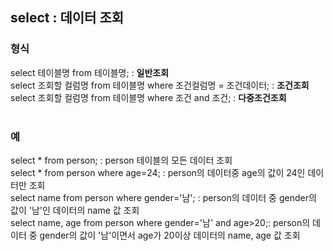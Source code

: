 ## select : 데이터 조회
### 형식 <br>
select 테이블명 from 테이블명; : **일반조회** <br>
select 조회할 컬럼명 from 테이블명 where 조건컬럼명 = 조건데이터; : **조건조회** <br>
select 조회할 컬럼명 from 테이블명 where 조건 and 조건; : **다중조건조회** <br>
<br> 

### 예 <br>
select * from person; : person 테이블의 모든 데이터 조회 <br>
select * from person where age=24; : person의 데이터중 age의 값이 24인 데이터만 조회<br>
select name from person where gender='남'; : person의 데이터 중 gender의 값이 '남'인 데이터의 name 값 조회<br>
select name, age from person where gender='남' and age>20;: person의 데이터 중 gender의 값이 '남'이면서 age가 20이상 데이터의 name, age 값 조회<br>
<br>